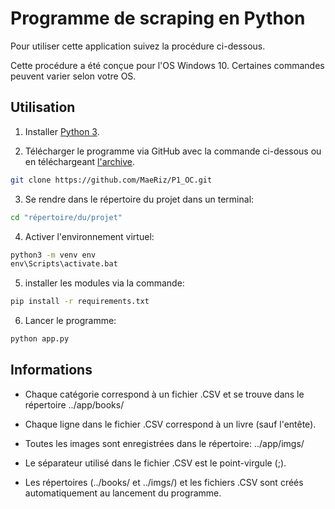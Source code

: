 # Programme de scraping en Python

Pour utiliser cette application suivez la procédure ci-dessous.

Cette procédure a été conçue pour l'OS Windows 10. Certaines commandes peuvent varier selon votre OS.

## Utilisation

1. Installer [Python 3](https://www.python.org/downloads/).

2. Télécharger le programme via GitHub avec la commande ci-dessous ou en téléchargeant [l'archive](https://github.com/MaeRiz/P1_OC/archive/master.zip).

```bash
git clone https://github.com/MaeRiz/P1_OC.git
```

3. Se rendre dans le répertoire du projet dans un terminal:

```cmd
cd "répertoire/du/projet"
```

4. Activer l'environnement virtuel:

```cmd
python3 -m venv env
env\Scripts\activate.bat
```
5. installer les modules via la commande:
```cmd
pip install -r requirements.txt
```
6. Lancer le programme:
```cmd
python app.py
```
## Informations

- Chaque catégorie correspond à un fichier .CSV et se trouve dans le répertoire ../app/books/

- Chaque ligne dans le fichier .CSV correspond à un livre (sauf l'entête).

- Toutes les images sont enregistrées dans le répertoire: ../app/imgs/

- Le séparateur utilisé dans le fichier .CSV est le point-virgule (;).

- Les répertoires (../books/ et ../imgs/) et les fichiers .CSV sont créés automatiquement au lancement du programme.